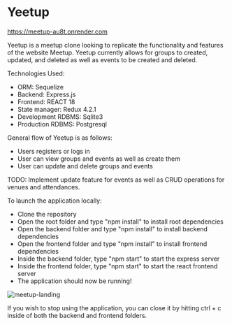# Yeetup

https://meetup-au8t.onrender.com

Yeetup is a meetup clone looking to replicate the functionality and features of the website Meetup. Yeetup currently allows for groups to created, updated, and deleted as well as events to be created and deleted.

Technologies Used:
 * ORM: Sequelize
 * Backend: Express.js
 * Frontend: REACT 18
 * State manager: Redux 4.2.1
 * Development RDBMS: Sqlite3
 * Production RDBMS: Postgresql
 
General flow of Yeetup is as follows:
 * Users registers or logs in
 * User can view groups and events as well as create them
 * User can update and delete groups and events
 
 TODO: Implement update feature for events as well as CRUD operations for venues and attendances.

To launch the application locally:
* Clone the repository
* Open the root folder and type "npm install" to install root dependencies
* Open the backend folder and type "npm install" to install backend dependencies
* Open the frontend folder and type "npm install" to install frontend dependencies
* Inside the backend folder, type "npm start" to start the express server
* Inside the frontend folder, type "npm start" to start the react frontend server
* The application should now be running!

![meetup-landing](https://user-images.githubusercontent.com/108553712/226253222-ada3c36f-ed14-437c-a24e-15c428a52361.PNG)


If you wish to stop using the application, you can close it by hitting ctrl + c inside of both the backend and frontend folders.
